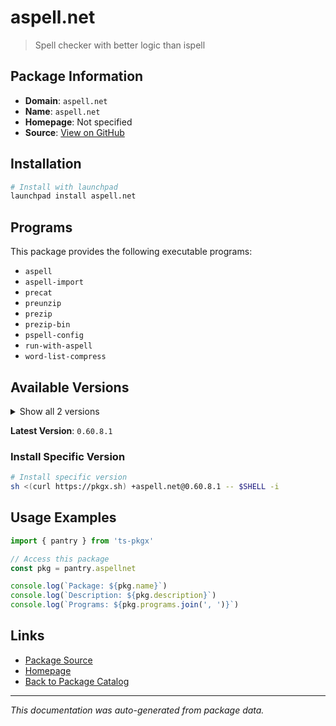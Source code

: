 # aspell.net

> Spell checker with better logic than ispell

## Package Information

- **Domain**: `aspell.net`
- **Name**: `aspell.net`
- **Homepage**: Not specified
- **Source**: [View on GitHub](https://github.com/pkgxdev/pantry/tree/main/projects/aspell.net/package.yml)

## Installation

```bash
# Install with launchpad
launchpad install aspell.net
```

## Programs

This package provides the following executable programs:

- `aspell`
- `aspell-import`
- `precat`
- `preunzip`
- `prezip`
- `prezip-bin`
- `pspell-config`
- `run-with-aspell`
- `word-list-compress`

## Available Versions

<details>
<summary>Show all 2 versions</summary>

- `0.60.8.1`, `0.60.8`

</details>

**Latest Version**: `0.60.8.1`

### Install Specific Version

```bash
# Install specific version
sh <(curl https://pkgx.sh) +aspell.net@0.60.8.1 -- $SHELL -i
```

## Usage Examples

```typescript
import { pantry } from 'ts-pkgx'

// Access this package
const pkg = pantry.aspellnet

console.log(`Package: ${pkg.name}`)
console.log(`Description: ${pkg.description}`)
console.log(`Programs: ${pkg.programs.join(', ')}`)
```

## Links

- [Package Source](https://github.com/pkgxdev/pantry/tree/main/projects/aspell.net/package.yml)
- [Homepage](#)
- [Back to Package Catalog](../package-catalog.md)

---

*This documentation was auto-generated from package data.*
